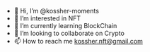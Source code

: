 - 👋 Hi, I’m @kossher-moments
- 👀 I’m interested in NFT
- 🌱 I’m currently learning BlockChain
- 💞️ I’m looking to collaborate on Crypto
- 📫 How to reach me kossher.nft@gmail.com

<!---
kossher-moments/kossher-moments is a ✨ special ✨ repository because its `README.md` (this file) appears on your GitHub profile.
You can click the Preview link to take a look at your changes.
--->
